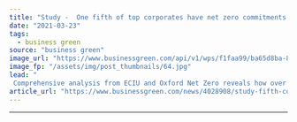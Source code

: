 ```yaml
---
title: "Study -  One fifth of top corporates have net zero commitments in place"
date: "2021-03-23"
tags: 
  - business green
source: "business green"
image_url: "https://www.businessgreen.com/api/v1/wps/f1faa99/ba65d8ba-87f5-46fc-b3da-fde3935164b2/5/oil-iw-stock-021-185x114.jpg"
image_fp: "/assets/img/post_thumbnails/64.jpg"
lead: "
 Comprehensive analysis from ECIU and Oxford Net Zero reveals how over two thirds of the global economy are covered by net zero goals ..."
article_url: "https://www.businessgreen.com/news/4028908/study-fifth-corporates-net-zero-commitments"
---
```


---
